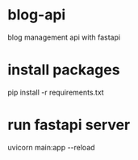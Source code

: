 # blog-api

blog management api with fastapi

# install packages

pip install -r requirements.txt

# run fastapi server

uvicorn main:app --reload
